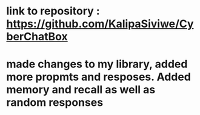 # link to repository : https://github.com/KalipaSiviwe/CyberChatBox
# made changes to my library, added more propmts and resposes. Added memory and recall as well as random responses

